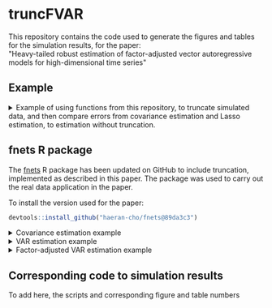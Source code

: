 # truncFVAR

This repository contains the code used to generate the figures and tables for the simulation results, for the paper:  
"Heavy-tailed robust estimation of factor-adjusted vector autoregressive models for high-dimensional time series"


## Example
<details>
  <summary>Example of using functions from this repository, to truncate simulated data, and then compare errors from covariance estimation and Lasso estimation, to estimation without truncation.
</summary>

#### sourcing functions
```r
source("https://raw.githubusercontent.com/DylanDijk/truncFVAR/master/functions/data_generation.R")
source("https://raw.githubusercontent.com/DylanDijk/truncFVAR/master/functions/estimation.R")
```
#### generate VAR data
```r
n_p = cbind(n = 200, p = 50)
A = A_coeff_banded(n_p)
VAR_data = VAR_1_data_ind(nsim = 1, n_p = n_p, innov_dist = "t", innov_df = 2.1, A_coeff = A)$`(200,50)`[[1]]
```
#### truncate
```r
trunc_VAR_data = cross_val_and_trunc(data = VAR_data, cv_lag = T, standardise = F)
```
#### plot of original series and truncated series
```r
for(i in 1:n_p[,"p"]){
  plot(trunc_VAR_data[,i], type = "l", ylim = c(min(VAR_data), max(VAR_data)), main = paste(i))
  plot(VAR_data[,i], type = "l", ylim = c(min(VAR_data), max(VAR_data)), main = paste(i))
}
```
#### cov estimation
```r
A = A[[1]]
true_cov = cov_of_var(A = A)
norm(acf_no_center(VAR_data)-true_cov, "M") 
norm(acf_no_center(trunc_VAR_data)-true_cov, "M")
```
#### Lasso
```r
norm(sparsevar::fitVAR(VAR_data, p = 1, parallel = T, ncores = 4)$A[[1]] - A, "M")
norm(sparsevar::fitVAR(trunc_VAR_data, p = 1, parallel = T, ncores = 4)$A[[1]] - A, "M")
```
</details>

## fnets R package

The [fnets](https://github.com/haeran-cho/fnets) R package has been updated on
GitHub to include truncation, implemented as described
in this paper. The package was used to carry out the real data application in the paper.

To install the version used for the paper:
```r
devtools::install_github("haeran-cho/fnets@89da3c3")
```

<details>
  <summary>Covariance estimation example</summary>
This example looks at covariance estimation, with truncation, for data generated from a VAR model.

I source the `estimation.r` script from this repo, as it contains a function to calculate the true covariance matrix of a VAR process given the coefficient matrix A
```r
source("https://raw.githubusercontent.com/DylanDijk/truncFVAR/master/functions/estimation.R")
```
Generating data
```r
VAR_data = fnets::sim.var(n = 200, p = 50, heavy = TRUE, df = 2.1)
```
Truncating the data
```r
VAR_data_tr = fnets::cv_trunc(data = VAR_data$data, cv_lag = 1, standardise = FALSE)$data
```
Computing the true covariance of the VAR(1) process
```r
true_cov = cov_of_var(A = VAR_data$A)
```
Computing sample covariance for the truncated and original data
```r
cov_est = fnets:::acf_no_center(data = VAR_data$data, lag = 0)
cov_rob_est = fnets:::acf_no_center(data = VAR_data_tr, lag = 0)
```

Covariance max norm estimation error
```r
norm(cov_est - true_cov, "M")
norm(cov_rob_est - true_cov, "M")
```
</details>

<details>
  <summary>VAR estimation example</summary>

#### Generate heavy-tailed VAR data and estimating A
A is estimated with fnets with `robust = TRUE`

```r
VAR_data = fnets::sim.var(n = 200, p = 50, heavy = TRUE, df = 2.1)
fnet_fit = fnets::fnets(x = VAR_data$data, center = FALSE, q = 0, robust = TRUE, fm.restricted = TRUE)
```
#### Looking at model fit
Comparing robust estimate of A to the true A
```r
par(mfrow = c(1,2), mar = c(1,1,2,1))
zlim <- range(c(fnet_fit$idio.var$beta, VAR_data$A))
image(t(fnet_fit$idio.var$beta), col = heat.colors(10), axes = FALSE, zlim = zlim, main = "fnets estimate")
image((VAR_data$A), col = heat.colors(10), axes = FALSE, zlim = zlim, main = "Ground truth")
```

</details>


<details>
  <summary>Factor-adjusted VAR estimation example</summary>

</details>

## Corresponding code to simulation results

To add here, the scripts and corresponding figure and table numbers


